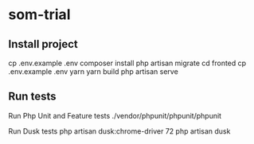 # som-trial

## Install project

cp .env.example .env
composer install
php artisan migrate
cd fronted
cp .env.example .env
yarn
yarn build
php artisan serve

## Run tests

Run Php Unit and Feature tests
./vendor/phpunit/phpunit/phpunit

Run Dusk tests
php artisan dusk:chrome-driver 72
php artisan dusk
